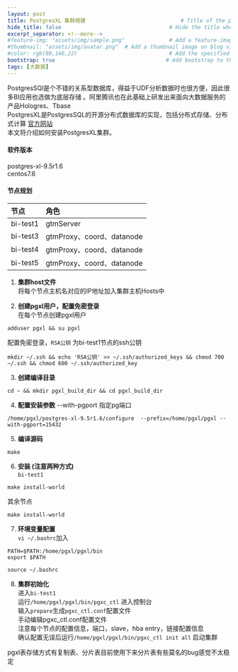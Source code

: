```yaml
---
layout: post
title: PostgresXL 集群搭建                              # Title of the page
hide_title: false                                  # Hide the title when displaying the post, but shown in lists of posts
excerpt_separator: <!--more-->
#feature-img: "assets/img/sample.png"              # Add a feature-image to the post
#thumbnail: "assets/img/avatar.png"  # Add a thumbnail image on blog view
#color: rgb(80,140,22)                             # Add the specified color as feature image, and change link colors in post
bootstrap: true                                   # Add bootstrap to the page
tags: [大数据]
---
```

PostgresSQl是个不错的关系型数据库，得益于UDF分析数据时也很方便，因此<!--more-->很多BI应用也选做为底层存储 。阿里腾讯也在此基础上研发出来面向大数据服务的产品Hologres、Tbase  
PostgresXL是PostgresSQL的开源分布式数据库的实现，包括分布式存储、分布式计算  [官方网站](https://www.postgres-xl.org/)  
本文将介绍如何安装PostgresXL集群。  
#### 软件版本
postgres-xl-9.5r1.6  
centos7.6  

#### 节点规划

| 节点          | 角色                       |
|:------------|:-------------------------|
| bi-test1    | gtmServer                |
| bi-test3    | gtmProxy、coord、datanode  |
| bi-test4    | gtmProxy、coord、datanode  |
| bi-test5    | gtmProxy、coord、datanode  |
 
1. **集群host文件**  
将每个节点主机名对应的IP地址加入集群主机Hosts中

2. **创建pgxl用户，配置免密登录**  
在每个节点创建pgxl用户
```
adduser pgxl && su pgxl
```
配置免密登录，`RSA公钥` 为bi-test1节点的ssh公钥
```
mkdir ~/.ssh && echo 'RSA公钥' >> ~/.ssh/authorized_keys && chmod 700 ~/.ssh && chmod 600 ~/.ssh/authorized_key
```

3. **创建编译目录**
```
cd ~ && mkdir pgxl_build_dir && cd pgxl_build_dir
```

4. **配置安装参数**
--with-pgport 指定pg端口
```
/home/pgxl/postgres-xl-9.5r1.6/configure  --prefix=/home/pgxl/pgxl --with-pgport=15432
```

5. **编译源码**
```
make
```

6. **安装 (注意两种方式)**  
`bi-test1`
```
make install-world
```
其余节点
```
make install-world
```

7. **环境变量配置**  
`vi ~/.bashrc`加入  
``` 
PATH=$PATH:/home/pgxl/pgxl/bin
export $PATH
```
```
source ~/.bashrc
```

8. **集群初始化**    
进入`bi-test1`  
运行`/home/pgxl/pgxl/bin/pgxc_ctl` 进入控制台  
输入`prepare`生成`pgxc_ctl.conf`配置文件  
手动编辑pgxc_ctl.conf配置文件  
注意每个节点的配置信息，端口，slave，hba entry，链接配置信息  
确认配置无误后运行`/home/pgxl/pgxl/bin/pgxc_ctl init all` 启动集群

pgxl表存储方式有复制表、分片表目前使用下来分片表有些莫名的bug感觉不太稳定  


